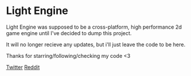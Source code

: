 # Light Engine
Light Engine was supposed to be a cross-platform, high performance 2d game engine until I've decided to dump this project.

It will no longer recieve any updates, but i'll just leave the code to be here.

Thanks for starring/following/checking my code <3

[Twitter](https://twitter.com/Verodicia1)
[Reddit](https://www.reddit.com/user/-Light_)
